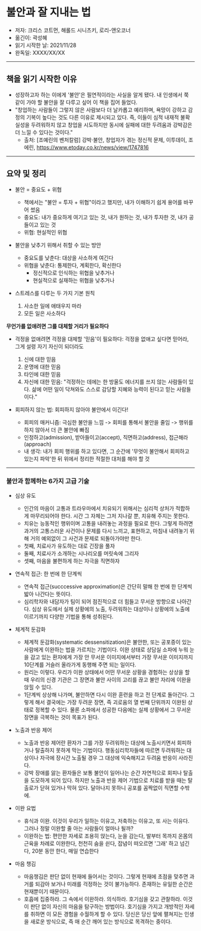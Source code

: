 # 불안과 잘 지내는 법
- 저자: 크리스 코트먼, 해롤드 시니츠키, 로리-앤오코너
- 옮긴이: 곽성혜
- 읽기 시작한 날: 2021/11/28
- 완독일: XXXX/XX/XX

---
## 책을 읽기 시작한 이유
- 성장하고자 하는 이에게 '불안'은 필연적이라는 사실을 알게 됐다. 내 인생에서 쭉 같이 가야 할 불안을 잘 다루고 싶어 이 책을 집어 들었다.
- "창업하는 사람들이 그렇지 않은 사람보다 더 날카롭고 예리하며, 욕망이 강하고 감정의 기복이 높다는 것도 다른 이유로 제시되고 있다. 즉, 이들이 심적 내재적 불확실성을 두려워하지 않고 창업을 시도하지만 동시에 실패에 대한 두려움과 강박감은 더 느낄 수 있다는 것이다."
    - 출처: [조예린의 벤처칼럼] 강박·불안, 창업자가 겪는 정신적 문제, 이투데이, 조에린, https://www.etoday.co.kr/news/view/1747816

---
## 요약 및 정리

- 불안 = 중요도 + 위협
    - 책에서는 "불안 = 투자 + 위협"이라고 했지만, 내가 이해하기 쉽게 용어를 바꾸어 썼음
    - 중요도: 내가 중요하게 여기고 있는 것, 내가 원하는 것, 내가 투자한 것, 내가 공들이고 있는 것
    - 위협: 현실적인 위협

- 불안을 낮추기 위해서 취할 수 있는 방안
    - 중요도를 낮춘다: 대상을 사소하게 여긴다
    - 위협을 낮춘다: 통제한다, 계획한다, 확신한다
        - 정신적으로 인식하는 위협을 낮추거나
        - 현실적으로 실재하는 위협을 낮추거나

- 스트레스를 다루는 두 가지 기본 원칙
    1. 사소한 일에 애태우지 마라
    2. 모든 일은 사소하다

**무언가를 없애려면 그를 대체할 거리가 필요하다**
- 걱정을 없애려면 걱정을 대체할 '믿음'이 필요하다: 걱정을 없애고 싶다면 믿어라, 그게 설령 자기 자신이 되더라도
    1. 신에 대한 믿음
    2. 운명에 대한 믿음
    3. 타인에 대한 믿음
    4. 자신에 대한 믿음: "걱정하는 데에는 한 방울도 에너지를 쓰지 않는 사람들이 있다. 삶에 어떤 일이 닥쳐와도 스스로 감당할 지혜와 능력이 된다고 믿는 사람들이다."

- 회피하지 않는 법: 회피하지 않아야 불안에서 이긴다!
    - 회피의 매커니즘: 극심한 불안을 느낌 -> 회피를 통해서 불안을 줄임 -> 행위를 하지 않아서 더 큰 불안에 빠짐
    - 인정하고(admission), 받아들이고(accept), 직면하고(address), 접근해라(approach)
    - 내 생각: 내가 회피 행위를 하고 있다면, 그 순간에 '무엇이 불안해서 회피하고 있는지 파악'한 뒤 위에서 정리한 적절한 대처를 해야 할 것 

---

### 불안과 함께하는 6가지 고급 기술

- 심상 유도
    - 인간의 마음이 고통과 트라우마에서 치유되기 위해서는 심리적 상처가 적합하게 마무리되어야 한다. 시간 그 자체는 그저 지나갈 뿐, 치유해 주지는 못한다.
    - 치유는 능동적인 행위이며 고통을 내려놓는 과정을 필요로 한다. 그렇게 하려면 과거의 고통스러운 사건이나 문제를 다시 느끼고, 표현하고, 마침내 내려놓기 위해 거의 예외없이 그 사건과 문제로 되돌아가야만 한다.
    - 첫째, 치료사가 유도하는 대로 긴장을 풀자
    - 둘째, 치료사가 소개하는 시나리오를 머릿속에 그리자
    - 셋째, 마음을 불편하게 하는 자극을 직면하자

- 연속적 접근: 한 번에 한 단계씩
    - 연속적 접근(succcessive approximation)은 간단히 말해 한 번에 한 단계씩 밟아 나간다는 뜻이다.
    - 심리학자와 내담자가 팀이 되어 점진적으로 더 힘들고 무서운 방향으로 나아간다. 심상 유도에서 실제 상황에의 노출, 두려워하는 대상이나 상황에의 노출에 이르기까지 다양한 기법을 통해 성취된다.

- 체계적 둔감화
    - 체계적 둔감화(systematic dessensitization)은 불안한, 또는 공포증이 있는 사람에게 이완하는 법을 가르치는 기법이다. 이완 상태로 상담실 소파에 누워 눈을 감고 있는 환자에게 가장 안 무서운 이미지에서부터 가장 무서운 이미지까지 10단계를 거슬러 올라가게 동행해 주면 되는 일이다.
    - 원리는 이렇다. 우리가 이완 상태에서 어떤 무서운 상황을 경험하는 상상을 할 때 우리의 신경 기관은 그 장면과 불안 사이의 고리를 끊고 불안 자리에 이완을 앉힐 수 있다.
    - 1단계씩 상상해 나가며, 불안하면 다시 이완 훈련을 하고 전 단계로 돌아간다. 그렇게 해서 결국에는 가장 두려운 장면, 즉 괴로움의 열 번째 단위까지 이완된 상태로 정복할 수 있다. 물론 소파에서 성공한 다음에는 실제 상황에서 그 무서운 장면을 극복하는 것이 목표가 된다.

- 노출과 반응 제어
    - 노출과 반응 제어란 환자가 그를 가장 두려워하는 대상에 노출시키면서 회피하거나 탈출하지 못하게 막는 기법이다. 행동심리학자들에 따르면 두려워하는 대상이나 자극에 장시간 노출될 경우 그 대상에 익숙해지고 두려움 반응이 사라진다.
    - 강박 장애를 앓는 환자들은 보통 불안이 일어나는 순간 자연적으로 회피나 탈출을 도모하게 되어 있다. 하지만 노출과 반응 제어 기법으로 치료를 받을 때는 탈출로가 닫혀 있거나 막혀 있다. 달아나지 못하니 공포를 꼼짝없이 직면할 수밖에.

- 이완 요법
    - 휴식과 이완. 이것이 우리가 일하는 이유고, 저축하는 이유고, 또 사는 이유다. 그러나 정말 이완할 줄 아는 사람들이 얼마나 될까?
    - 이완하는 법: 편안한 자세로 조용히 앉는다, 눈을 감는다, 발부터 목까지 온몸의 근육을 차례로 이완한다, 천천히 숨을 쉰다, 잡념이 떠오르면 '그래' 하고 넘긴다, 20분 동안 한다, 매일 연습한다

- 마음 챙김
    - 마음챙김은 판단 없이 현재에 들어서는 것이다. 그렇게 현재에 초점을 맞추면 과거를 되감아 보거나 미래를 걱정하는 것이 불가능하다. 존재하는 유일한 순간은 현재뿐이기 때문이다.
    - 호흡에 집중하라. 그 속에서 이완하라. 의식하라. 호기심을 갖고 관찰하라. 이것이 판단 없이 자신의 마음을 탐구하는 방법이다. 호기심을 가지고 개방적인 자세를 취하면 이 모든 경험을 수월하게 할 수 있다. 당신은 당신 앞에 펼쳐지는 인생을 새로운 방식으로, 즉 매 순간 깨어 있는 방식으로 목격하는 중이다.